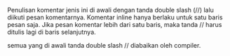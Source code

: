 Penulisan komentar jenis ini di awali dengan tanda double slash (//) lalu diikuti pesan komentarnya. Komentar inline hanya berlaku untuk satu baris pesan saja. Jika pesan komentar lebih dari satu baris, maka tanda // harus ditulis lagi di baris selanjutnya.

semua yang di awali tanda double slash // diabaikan oleh compiler.